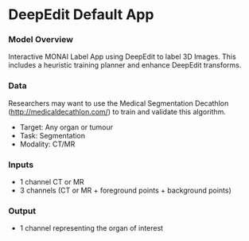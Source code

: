 # DeepEdit Default App

### Model Overview

Interactive MONAI Label App using DeepEdit to label 3D Images. This includes a heuristic training planner and enhance DeepEdit transforms.

### Data

Researchers may want to use the Medical Segmentation Decathlon (http://medicaldecathlon.com/) to train and validate this algorithm.

- Target: Any organ or tumour
- Task: Segmentation 
- Modality: CT/MR

### Inputs

- 1 channel CT or MR
- 3 channels (CT or MR + foreground points + background points)

### Output

- 1 channel representing the organ of interest
